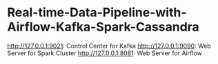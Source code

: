 # Real-time-Data-Pipeline-with-Airflow-Kafka-Spark-Cassandra

http://127.0.0.1:9021: Control Center for Kafka
http://127.0.0.1:9090: Web Server for Spark Cluster
http://127.0.0.1:8081: Web Server for Airflow